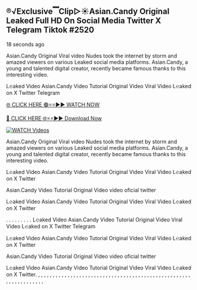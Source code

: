 ## ®️√Exclusive▔Clip▷☀️Asian.Candy Original Leaked Full HD On Social Media Twitter X Telegram Tiktok #2520

18 seconds ago

Asian.Candy Original Viral video Nudes took the internet by storm and amazed viewers on various Leaked social media platforms. Asian.Candy, a young and talented digital creator, recently became famous thanks to this interesting video.

L𝚎aked Video Asian.Candy Video Tutorial Original Video Viral Video L𝚎aked on X Twitter Telegram

[🌐 CLICK HERE 🟢==►► WATCH NOW](https://1024terabox.com/s/1RAkOioRyyrUQAMcP-nxl3w)

[🔴 CLICK HERE 🌐==►► Download Now](https://1024terabox.com/s/1RAkOioRyyrUQAMcP-nxl3w)

[![WATCH Videos](https://i.imgur.com/dJHk4Zq.gif)](https://1024terabox.com/s/1RAkOioRyyrUQAMcP-nxl3w)

Asian.Candy Original Viral video Nudes took the internet by storm and amazed viewers on various Leaked social media platforms. Asian.Candy, a young and talented digital creator, recently became famous thanks to this interesting video.

L𝚎aked Video Asian.Candy Video Tutorial Original Video Viral Video L𝚎aked on X Twitter

Asian.Candy Video Tutorial Original Video video oficial twitter

L𝚎aked Video Asian.Candy Video Tutorial Original Video Viral Video L𝚎aked on X Twitter

. . . . . . . . . L𝚎aked Video Asian.Candy Video Tutorial Original Video Viral Video L𝚎aked on X Twitter Telegram

L𝚎aked Video Asian.Candy Video Tutorial Original Video Viral Video L𝚎aked on X Twitter

Asian.Candy Video Tutorial Original Video video oficial twitter

L𝚎aked Video Asian.Candy Video Tutorial Original Video Viral Video L𝚎aked on X Twitter.
,
,
,
,
,
,
,
,
,
,
,
,
,
,
,
,
,
,
,
,
,
,
,
,
,
,
,
,
,
,
,
,
,
,
,
,
,
,
,
,
,
,
,
,
,
,
,
,
,
,
,
,
,
,
,
,
,
,
,
,
,
,
,
,
,
